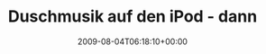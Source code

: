 ---
retweeted: false
source: <a href="http://twitter.com" rel="nofollow">Twitter Web Client</a>
entities:
  hashtags:
  - text: moshpit
    indices:
    - '55'
    - '63'
  symbols: []
  user_mentions: []
  urls: []
display_text_range:
- '0'
- '64'
favorite_count: '0'
id_str: '3119947480'
truncated: false
retweet_count: '0'
id: '3119947480'
created_at: Tue Aug 04 06:18:10 +0000 2009
favorited: false
full_text: 'Duschmusik auf den iPod - dann mal ab in die geflieste #moshpit.'
lang: de
tags:
- moshpit
- pesos:twitter
date: '2009-08-04T06:18:10+00:00'
src: https://twitter.com/bascht/status/3119947480
original_url: https://twitter.com/bascht/status/3119947480
type: twitter_tweet
text: 'Duschmusik auf den iPod - dann mal ab in die geflieste #moshpit.'
title: 'Duschmusik auf den iPod - dann '

---